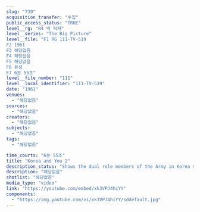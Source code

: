```yaml
---
slug: "739"
acquisition_transfer: "수집"
public_access_status: "TRUE"
level__rg: "R4 빅 픽쳐"
level__series: "The Big Picture"
level__file: "F1 RG 111-TV-519
F2 1961
F3 해당없음
F4 해당없음
F5 해당없음
F6 유성
F7 6분 55초"
level__file_number: "111"
level__local_identifier: "111-TV-519"
date: "1961"
venues: 
  - "해당없음"
sources: 
  - "해당없음"
creators: 
  - "해당없음"
subjects: 
  - "해당없음"
tags: 
  - "해당없음"

time_courts: "6분 55초"
title: "Korea and You 2"
description_status: "Shows the dual role members of the Army in Korea must play as soldiers alert for communist aggression, and as representatives of democracy in villages and homes in Korea."
description: "해당없음"
shotlist: "해당없음"
media_type: "video"
link: "https://youtube.com/embed/xk3VPJ4hiYY"
components: 
  - "https://img.youtube.com/vi/xk3VPJ4hiYY/sddefault.jpg"
---
```

